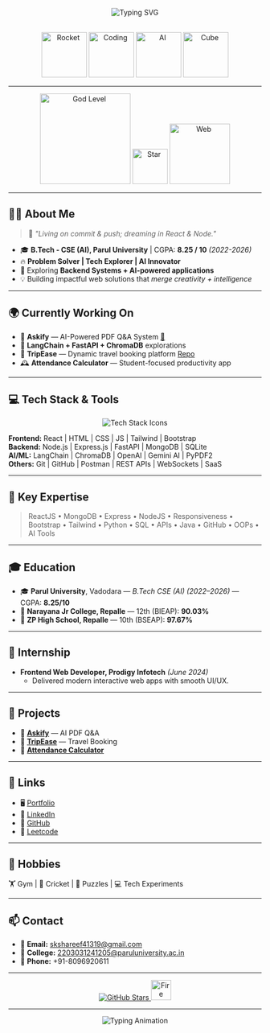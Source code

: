 <!-- 
🔥 PREMIUM 3D ANIMATED PROFILE README
Built with ✨ Elegance + ⚡ Power + 🚀 Futuristic Vibes
-->

<div align="center">

  <!-- Typing Animation Header -->
  <img 
    src="https://readme-typing-svg.herokuapp.com?font=Fira+Code&weight=600&size=32&duration=3000&pause=700&color=00F5D4&center=true&vCenter=true&multiline=true&width=900&height=120&lines=Hey,+I'm+Shaik+Shareef!;MERN+Stack+Developer+%7C+AI+Enthusiast;Living+on+commit+%26+push,+dreaming+in+React+%26+Node" 
    alt="Typing SVG"
/>

  <!-- Animated GIF Row -->
  <br/>
  <img src="https://raw.githubusercontent.com/skshareef41319s/skshareef41319s/main/assets/rocket.gif" width="90" alt="Rocket"/>
  <img src="https://raw.githubusercontent.com/skshareef41319s/skshareef41319s/main/assets/coding.gif" width="90" alt="Coding"/>
  <img src="https://raw.githubusercontent.com/skshareef41319s/skshareef41319s/main/assets/ai.gif" width="90" alt="AI"/>
  <img src="https://raw.githubusercontent.com/skshareef41319s/skshareef41319s/main/assets/3d-cube.gif" width="90" alt="Cube"/>

</div>

---

<div align="center">

  <!-- God-level glassmorphism vibe -->
  <img src="https://raw.githubusercontent.com/skshareef41319s/skshareef41319s/main/assets/godlevel.gif" width="180" alt="God Level"/>
  <img src="https://raw.githubusercontent.com/skshareef41319s/skshareef41319s/main/assets/star.gif" width="70" alt="Star"/>
  <img src="https://raw.githubusercontent.com/skshareef41319s/skshareef41319s/main/assets/3d-web.gif" width="120" alt="Web"/>
</div>

---

## 👨‍💻 About Me

> 🌌 *"Living on commit & push; dreaming in React & Node."*  

- 🎓 **B.Tech - CSE (AI), Parul University** | CGPA: **8.25 / 10** *(2022-2026)*  
- 🔥 **Problem Solver | Tech Explorer | AI Innovator**  
- 🌱 Exploring **Backend Systems + AI-powered applications**  
- 💡 Building impactful web solutions that *merge creativity + intelligence*  

---

## 🌍 Currently Working On

- 🤖 **Askify** — AI-Powered PDF Q&A System [📄](https://github.com/skshareef41319s/Askify)  
- 🚀 **LangChain + FastAPI + ChromaDB** explorations  
- 🧳 **TripEase** — Dynamic travel booking platform [Repo](https://github.com/skshareef41319s/TripEase)  
- 🕰️ **Attendance Calculator** — Student-focused productivity app  

---

## 💻 Tech Stack & Tools  

<div align="center">
  <img src="https://skillicons.dev/icons?i=react,js,html,css,tailwind,nodejs,express,mongodb,sqlite,fastapi,python,git,github,postman,api,bootstrap,java,c" alt="Tech Stack Icons" />
</div>

**Frontend:** React | HTML | CSS | JS | Tailwind | Bootstrap  
**Backend:** Node.js | Express.js | FastAPI | MongoDB | SQLite  
**AI/ML:** LangChain | ChromaDB | OpenAI | Gemini AI | PyPDF2  
**Others:** Git | GitHub | Postman | REST APIs | WebSockets | SaaS  

---

## 💎 Key Expertise

> ReactJS • MongoDB • Express • NodeJS • Responsiveness • Bootstrap • Tailwind • Python • SQL • APIs • Java • GitHub • OOPs • AI Tools  

---

## 🎓 Education

- 🎓 **Parul University**, Vadodara — *B.Tech CSE (AI)* *(2022–2026)* — CGPA: **8.25/10**  
- 📘 **Narayana Jr College, Repalle** — 12th (BIEAP): **90.03%**  
- 🏫 **ZP High School, Repalle** — 10th (BSEAP): **97.67%**  

---

## 💼 Internship

- **Frontend Web Developer, Prodigy Infotech** *(June 2024)*  
  - Delivered modern interactive web apps with smooth UI/UX.  

---

## 🚀 Projects  

- 🔹 [**Askify**](https://github.com/skshareef41319s/Askify) — AI PDF Q&A  
- 🔹 [**TripEase**](https://github.com/skshareef41319s/TripEase) — Travel Booking  
- 🔹 [**Attendance Calculator**](https://github.com/skshareef41319s/ATTENDANCE-CALCULATOR)  

---

## 🔗 Links  

- 🖥️ [Portfolio](https://skshareef41319s.github.io/portfolio/)  
- 💼 [LinkedIn](https://www.linkedin.com/in/shareef-shaik-6374442a9/)  
- 🐙 [GitHub](https://github.com/skshareef41319s)  
- 🧩 [Leetcode](https://leetcode.com/u/skshareef41319/)  

---

## 🧩 Hobbies  

🏋️ Gym | 🏏 Cricket | 🧩 Puzzles | 💻 Tech Experiments  

---

## 📫 Contact  

- 📧 **Email:** skshareef41319@gmail.com  
- 📧 **College:** 2203031241205@paruluniversity.ac.in  
- 📱 **Phone:** +91-8096920611  

---

<div align="center">

  <a href="https://github.com/skshareef41319s?tab=repositories">
    <img src="https://img.shields.io/github/stars/skshareef41319s?label=GitHub%20Stars&style=for-the-badge&logo=github&color=gold" alt="GitHub Stars"/>
  </a>  
  <img src="https://raw.githubusercontent.com/skshareef41319s/skshareef41319s/main/assets/fire.gif" width="40" alt="Fire"/>

</div>

---

<div align="center">
  <img src="https://readme-typing-svg.herokuapp.com?font=Fira+Code&size=22&duration=3000&pause=1000&color=FF6EC7&vCenter=true&width=700&height=50&lines=Let's+build+the+future+of+AI-powered+web+apps+together!+🚀⚡" alt="Typing Animation" />
</div>

